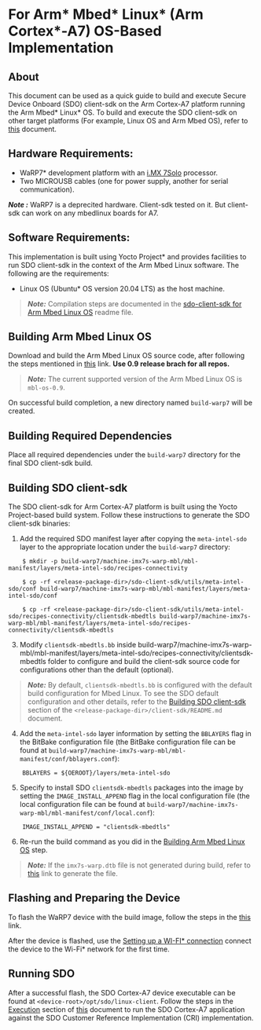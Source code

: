 # For Arm* Mbed* Linux* (Arm Cortex*-A7) OS-Based Implementation
## About

This document can be used as a quick guide to build and execute Secure Device Onboard (SDO) client-sdk on the Arm Cortex-A7 platform running the Arm Mbed* Linux* OS. To build and execute the SDO client-sdk on other target platforms (For example, Linux OS and Arm Mbed OS), refer to [this](setup.md) document.

## Hardware Requirements:
- WaRP7* development platform with an [i.MX 7Solo](https://www.nxp.com/products/processors-and-microcontrollers/arm-based-processors-and-mcus/i.mx-applications-processors/i.mx-7-processors/i.mx-7solo-processors-heterogeneous-processing-with-arm-cortex-a7-and-cortex-m4-cores:i.MX7S) processor.
- Two MICROUSB cables (one for power supply, another for serial communication).

***Note :*** WaRP7 is a deprecited hardware. Client-sdk tested on it. But client-sdk can work on any mbedlinux boards for A7.

## Software Requirements:
This implementation is built using Yocto Project* and provides facilities to run SDO client-sdk in the context of the Arm Mbed Linux software. The following are the requirements:

- Linux OS (Ubuntu* OS version 20.04 LTS) as the host machine.

> ***Note:*** Compilation steps are documented in the [ sdo-client-sdk for Arm Mbed Linux OS](mbed_linux.md) readme file.

## Building Arm Mbed Linux OS
Download and build the Arm Mbed Linux OS source code, after following the steps mentioned in [this](https://github.com/ARMmbed/mbl-docs/tree/v0.9/Docs) link. **Use 0.9 release brach for all repos.**

> ***Note:*** The current supported version of the Arm Mbed Linux OS is `mbl-os-0.9`.

On successful build completion, a new directory named `build-warp7` will be created.

## Building Required Dependencies
Place all required dependencies under the `build-warp7` directory for the final SDO client-sdk build.

## Building SDO client-sdk
The SDO client-sdk for Arm Cortex-A7 platform is built using the Yocto Project-based build system. Follow these instructions to generate the SDO client-sdk binaries:

1. Add the required SDO manifest layer after copying the `meta-intel-sdo` layer to the appropriate location under the `build-warp7` directory:
```shell
	$ mkdir -p build-warp7/machine-imx7s-warp-mbl/mbl-manifest/layers/meta-intel-sdo/recipes-connectivity
	
	$ cp -rf <release-package-dir>/sdo-client-sdk/utils/meta-intel-sdo/conf build-warp7/machine-imx7s-warp-mbl/mbl-manifest/layers/meta-intel-sdo/conf
	
	$ cp -rf <release-package-dir>/sdo-client-sdk/utils/meta-intel-sdo/recipes-connectivity/clientsdk-mbedtls build-warp7/machine-imx7s-warp-mbl/mbl-manifest/layers/meta-intel-sdo/recipes-connectivity/clientsdk-mbedtls
```

3. Modify `clientsdk-mbedtls.bb` inside build-warp7/machine-imx7s-warp-mbl/mbl-manifest/layers/meta-intel-sdo/recipes-connectivity/clientsdk-mbedtls folder to configure and build the client-sdk source code for configurations other than the default (optional).

>***Note:*** By default, `clientsdk-mbedtls.bb` is configured with the default build configuration for Mbed Linux. To see the SDO default configuration and other details, refer to the [Building  SDO client-sdk](build_conf.md) section of the `<release-package-dir>/client-sdk/README.md` document.

4. Add the `meta-intel-sdo` layer information by setting the `BBLAYERS` flag in the BitBake configuration file (the BitBake configuration file can be found at `build-warp7/machine-imx7s-warp-mbl/mbl-manifest/conf/bblayers.conf`):

```shell
    BBLAYERS = ${OEROOT}/layers/meta-intel-sdo
```

5. Specify to install SDO `clientsdk-mbedtls` packages into the image by setting the `IMAGE_INSTALL_APPEND` flag in the local configuration file (the local configuration file can be found at `build-warp7/machine-imx7s-warp-mbl/mbl-manifest/conf/local.conf`):

```shell
    IMAGE_INSTALL_APPEND = "clientsdk-mbedtls"
```

6. Re-run the build command as you did in the [Building Arm Mbed Linux OS](#building-mbed-linux) step.
> ***Note:*** If the `imx7s-warp.dtb` file is not generated during build, refer to [this](https://github.com/WaRP7/linux-fslc/) link to generate the file.

## Flashing and Preparing the Device

To flash the WaRP7 device with the build image, follow the steps in the [this](https://os.mbed.com/docs/mbed-linux-os/v0.6/first-image/warp7-devices.html) link.

After the device is flashed, use the [Setting up a WI-FI* connection](https://github.com/ARMmbed/mbl-docs/blob/v0.9/Docs/install_mbl_on_device/connect_network_and_pelion/connect_network.md) connect the device to the Wi-Fi* network for the first time.

## Running SDO
After a successful flash, the  SDO Cortex-A7 device executable can be found at `<device-root>/opt/sdo/linux-client`. Follow the steps in the [Execution](./linux.md#run_linux_sdo) section of [this](./linux.md) document to run the SDO Cortex-A7 application against the SDO Customer Reference Implementation (CRI) implementation.
